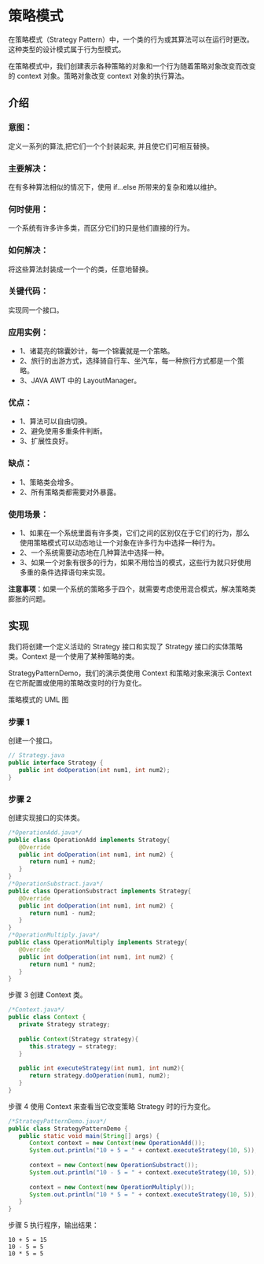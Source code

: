 # 策略模式

在策略模式（Strategy Pattern）中，一个类的行为或其算法可以在运行时更改。这种类型的设计模式属于行为型模式。

在策略模式中，我们创建表示各种策略的对象和一个行为随着策略对象改变而改变的 context 对象。策略对象改变 context 对象的执行算法。

## 介绍
### 意图：
定义一系列的算法,把它们一个个封装起来, 并且使它们可相互替换。

### 主要解决：
在有多种算法相似的情况下，使用 if...else 所带来的复杂和难以维护。

### 何时使用：
一个系统有许多许多类，而区分它们的只是他们直接的行为。

### 如何解决：
将这些算法封装成一个一个的类，任意地替换。

### 关键代码：
实现同一个接口。

### 应用实例： 
- 1、诸葛亮的锦囊妙计，每一个锦囊就是一个策略。 
- 2、旅行的出游方式，选择骑自行车、坐汽车，每一种旅行方式都是一个策略。 
- 3、JAVA AWT 中的 LayoutManager。

### 优点： 
- 1、算法可以自由切换。 
- 2、避免使用多重条件判断。 
- 3、扩展性良好。

### 缺点： 
- 1、策略类会增多。 
- 2、所有策略类都需要对外暴露。

### 使用场景： 
- 1、如果在一个系统里面有许多类，它们之间的区别仅在于它们的行为，那么使用策略模式可以动态地让一个对象在许多行为中选择一种行为。 
- 2、一个系统需要动态地在几种算法中选择一种。 
- 3、如果一个对象有很多的行为，如果不用恰当的模式，这些行为就只好使用多重的条件选择语句来实现。

**注意事项**：如果一个系统的策略多于四个，就需要考虑使用混合模式，解决策略类膨胀的问题。

## 实现
我们将创建一个定义活动的 Strategy 接口和实现了 Strategy 接口的实体策略类。Context 是一个使用了某种策略的类。

StrategyPatternDemo，我们的演示类使用 Context 和策略对象来演示 Context 在它所配置或使用的策略改变时的行为变化。

策略模式的 UML 图
### 步骤 1
创建一个接口。
```java
// Strategy.java 
public interface Strategy {
   public int doOperation(int num1, int num2);
}
```
### 步骤 2
创建实现接口的实体类。

```java
/*OperationAdd.java*/
public class OperationAdd implements Strategy{
   @Override
   public int doOperation(int num1, int num2) {
      return num1 + num2;
   }
}
/*OperationSubstract.java*/
public class OperationSubstract implements Strategy{
   @Override
   public int doOperation(int num1, int num2) {
      return num1 - num2;
   }
}
/*OperationMultiply.java*/
public class OperationMultiply implements Strategy{
   @Override
   public int doOperation(int num1, int num2) {
      return num1 * num2;
   }
}
```
步骤 3
创建 Context 类。
```java
/*Context.java*/
public class Context {
   private Strategy strategy;
 
   public Context(Strategy strategy){
      this.strategy = strategy;
   }
 
   public int executeStrategy(int num1, int num2){
      return strategy.doOperation(num1, num2);
   }
}
```
步骤 4
使用 Context 来查看当它改变策略 Strategy 时的行为变化。
```java
/*StrategyPatternDemo.java*/
public class StrategyPatternDemo {
   public static void main(String[] args) {
      Context context = new Context(new OperationAdd());    
      System.out.println("10 + 5 = " + context.executeStrategy(10, 5));
 
      context = new Context(new OperationSubstract());      
      System.out.println("10 - 5 = " + context.executeStrategy(10, 5));
 
      context = new Context(new OperationMultiply());    
      System.out.println("10 * 5 = " + context.executeStrategy(10, 5));
   }
}
```
步骤 5
执行程序，输出结果：
```
10 + 5 = 15
10 - 5 = 5
10 * 5 = 5
```

